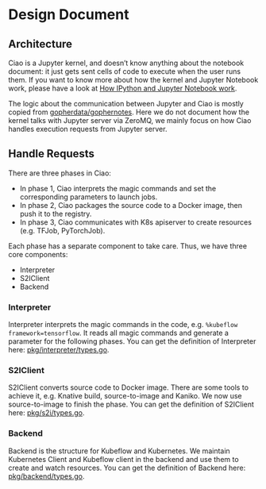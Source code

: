 # Design Document

## Architecture

Ciao is a Jupyter kernel, and doesn’t know anything about the notebook document: it just gets sent cells of code to execute when the user runs them. If you want to know more about how the kernel and Jupyter Notebook work, please have a look at [How IPython and Jupyter Notebook work](https://jupyter.readthedocs.io/en/latest/architecture/how_jupyter_ipython_work.html).

The logic about the communication between Jupyter and Ciao is mostly copied from [gopherdata/gophernotes](https://github.com/gopherdata/gophernotes). Here we do not document how the kernel talks with Jupyter server via ZeroMQ, we mainly focus on how Ciao handles execution requests from Jupyter server.

## Handle Requests

There are three phases in Ciao:

- In phase 1, Ciao interprets the magic commands and set the corresponding parameters to launch jobs.
- In phase 2, Ciao packages the source code to a Docker image, then push it to the registry.
- In phase 3, Ciao communicates with K8s apiserver to create resources (e.g. TFJob, PyTorchJob).

Each phase has a separate component to take care. Thus, we have three core components:

- Interpreter
- S2IClient
- Backend

### Interpreter

Interpreter interprets the magic commands in the code, e.g. `%kubeflow framework=tensorflow`. It reads all magic commands and generate a parameter for the following phases. You can get the definition of Interpreter here: [pkg/interpreter/types.go](https://github.com/caicloud/ciao/blob/master/pkg/interpreter/types.go).

### S2IClient

S2IClient converts source code to Docker image. There are some tools to achieve it, e.g. Knative build, source-to-image and Kaniko. We now use source-to-image to finish the phase. You can get the definition of S2IClient here: [pkg/s2i/types.go](https://github.com/caicloud/ciao/blob/master/pkg/s2i/types.go).

### Backend

Backend is the structure for Kubeflow and Kubernetes. We maintain Kubernetes Client and Kubeflow client in the backend and use them to create and watch resources. You can get the definition of Backend here: [pkg/backend/types.go](https://github.com/caicloud/ciao/blob/master/pkg/backend/types.go).

